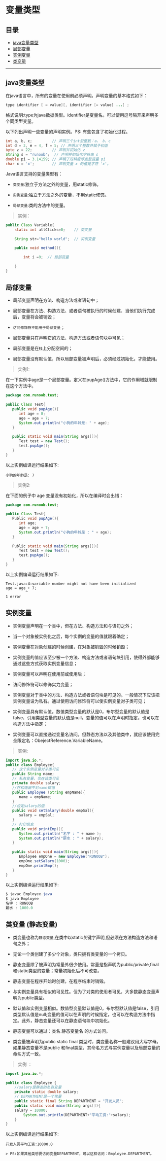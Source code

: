 #  变量类型


## 目录

- [java变量类型](#java变量类型)
- [局部变量](#局部变量)
- [实例变量](#实例变量)
- [类变量](#类变量)


---

## java变量类型

在java语言中，所有的变量在使用前必须声明。声明变量的基本格式如下：

```java
type identifier [ = value][, identifier [= value] ...] ;
```

格式说明:type为java数据类型。identifier是变量名。可以使用逗号隔开来声明多个同类型变量。

以下列出声明一些变量的声明实例。PS: 有些包含了初始化过程。

```java
int a, b, c;         // 声明三个int型整数：a、 b、c
int d = 3, e = 4, f = 5; // 声明三个整数并赋予初值
byte z = 22;         // 声明并初始化 z
String s = "runoob";  // 声明并初始化字符串 s
double pi = 3.14159; // 声明了双精度浮点型变量 pi
char x = 'x';        // 声明变量 x 的值是字符 'x'。
```

Java语言支持的变量类型有：

- `类变量`:独立于方法之外的变量，用static修饰。

- `实例变量`:独立于方法之外的变量，不用static修饰。

- `局部变量`:类的方法中的变量。

> 实例：

```java
public Class Variable{
    static int allClicks=0;    // 类变量
 
    String str="hello world";  // 实例变量
 
    public void method(){
 
        int i =0;  // 局部变量
 
    }
}
```

## 局部变量 

- 局部变量声明在方法、构造方法或者语句中；


- 局部变量在方法、构造方法、或者语句被执行的时候创建，当他们执行完成后，变量将会被销毁；

- `访问修饰符不能用于局部变量`；

- 局部变量只在声明它的方法、构造方法或者语句块中可见；

- 局部变量是在`栈`上分配空间的；

- 局部变量没有默认值，所以局部变量被声明后，必须经过初始化，才能使用。

> 实例1:

在一下实例中age是一个局部变量。定义在pupAge()方法中，它的作用域就限制在这个方法中。

```java
package com.runoob.test;
 
public Class Test{ 
   public void pupAge(){
      int age = 0;
      age = age + 7;
      System.out.println("小狗的年龄是: " + age);
   }
   
   public static void main(String args[]){
      Test test = new Test();
      test.pupAge();
   }
}
```

以上实例编译运行结果如下:

```
小狗的年龄是: 7
```

> 实例2:

在下面的例子中 age 变量没有初始化，所以在编译时会出错：

```java
package com.runoob.test;
 
public Class Test{ 
   Public void pupAge(){
      int age;
      age = age + 7;
      System.out.println("小狗的年龄是 : " + age);
   }
   
   Public static void main(String args[]){
      Test test = new Test();
      test.pupAge();
   }
}

```

以上实例编译运行结果如下:


```
Test.java:4:variable number might not have been initialized
age = age + 7;
         ^
1 error
```

## 实例变量

- 实例变量声明在一个类中，但在方法、构造方法和与语句之外；

- 当一个对象被实例化之后，每个实例的变量的值就跟着确定；

- 实例变量在对象创建的时候创建，在对象被销毁的时候销毁；

- 实例变量的值应该至少被一个方法、构造方法或者语句块引用，使得外部能够通过这些方式获取实例变量信息；

- 实例变量可以声明在使用前或使用后；

- 访问修饰符可以修饰实力变量；

- 实例变量对于类中的方法、构造方法或者语句块是可见的。一般情况下应该把实例变量设为私有。通过使用访问修饰符可以使实例变量对子类可见；

- 实例变量具有默认值。数值类型变量的默认是0，布尔型变量的默认值是false，引用类型变量的默认值是null。变量的值可以在声明时指定，也可以在构造方法中指定；

- 实例变量可以直接通过变量名访问。但静态方法以及其他类中，就应该使用完全限定名：ObejectReference.VariableName。

> 实例:

```java
import java.io.*;
public class Employee{
   // 这个实例变量对子类可见
   public String name;
   // 私有变量，仅在该类可见
   private double salary;
   //在构造器中对name赋值
   public Employee (String empName){
      name = empName;
   }
   //设定salary的值
   public void setSalary(double empSal){
      salary = empSal;
   }  
   // 打印信息
   public void printEmp(){
      System.out.println("名字 : " + name );
      System.out.println("薪水 : " + salary);
   }
 
   public static void main(String args[]){
      Employee empOne = new Employee("RUNOOB");
      empOne.setSalary(1000);
      empOne.printEmp();
   }
}
```

以上实例编译运行结果如下:

```java
$ javac Employee.java 
$ java Employee
名字 : RUNOOB
薪水 : 1000.0
```


## 类变量 (静态变量)

- 类变量也称为`静态变量`,在类中以static关键字声明,但必须在方法构造方法和语句之外；

- 无论一个类创建了多少个对象，类只拥有类变量的一个拷贝。

- 静态变量除了被声明为常量外很少使用。常量是指声明为public/private,final和static类型的变量；常量初始化后不可改变。

- 静态变量在程序开始时创建，在程序结束时销毁。

- 与实例变量具有相似的可见性。但为了对类的使用者可见，大多数静态变量声明为public类型。

- 默认值和实例变量相似。数值型变量默认值是0，布尔型默认值是false，引用类型默认值是null;变量的值可以在声明的时候指定，也可以在构造方法中指定。此外，静态变量还可以在静态语句块中初始化。

- 静态变量可以通过：类名.静态变量名 的方式访问。

- 类变量被声明为public static final 类型时，类变量名称一般建议用大写字母。如果静态变量不是public 和final类型，其命名方式与实例变量以及局部变量的命名方式一致。

> 实例 ：

```java
import java.io.*;
 
public class Employee {
    //salary是静态的私有变量
    private static double salary;
    // DEPARTMENT是一个常量
    public static final String DEPARTMENT = "开发人员";
    public static void main(String args[]){
    salary = 10000;
        System.out.println(DEPARTMENT+"平均工资:"+salary);
    }
}
```

以上实例编译运行结果如下:

```
开发人员平均工资:10000.0

> PS:如果其他类想要访问变量DEPARTMENT，可以这样访问：Employee.DEPARTMENT。


